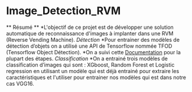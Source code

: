# Image_Detection_RVM
** Résumé **
*L'objectif de ce projet est de développer une solution automatique de reconnaissance d'images à implanter dans une RVM (Reverse Vending Machine).
*Détection*
*Pour entrainer des modèles de détection d’objets on a utilisé une API de Tensorflow nommée TFOD (Tensorflow Object Détection).
*On a suivi cette [Documentation](https://tensorflow-object-detection-api-tutorial.readthedocs.io/en/latest/install.html) pour la plupart des étapes.
*Classification*
*On a entrainé trois modèles de classification d’images qui sont : XGboost, Random Forest et Logistic regression en utilisant un modèle qui est déjà entrainé pour extraire les caractéristiques et l'utiliser pour entrainer nos modèles qui est dans notre cas VGG16.
